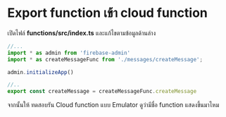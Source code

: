 
#  Export function เข้า cloud function

เปิดไฟล์ **functions/src/index.ts** และแก้ไขตามข้อมูลด้านล่าง

```ts
//... 
import * as admin from 'firebase-admin'
import * as createMessageFunc from './messages/createMessage';

admin.initializeApp()

//..
export const createMessage = createMessageFunc.createMessage

```

จากนั้นให้ ทดสอบรัน Cloud function แบบ Emulator ดูว่ามีชื่อ function แสดงขึ้นมาไหม